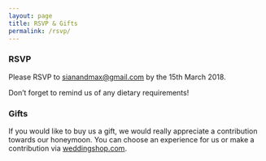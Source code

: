 ```yaml
---
layout: page
title: RSVP & Gifts
permalink: /rsvp/
---
```

### RSVP

Please RSVP to [sianandmax@gmail.com](mailto:sianandmax@gmail.com) by the 15th March 2018.

Don’t forget to remind us of any dietary requirements!

### Gifts

If you would like to buy us a gift, we would really appreciate a contribution towards our honeymoon. You can choose an experience for us or make a contribution via [weddingshop.com](https://www.weddingshop.com/Buy/View/41904).